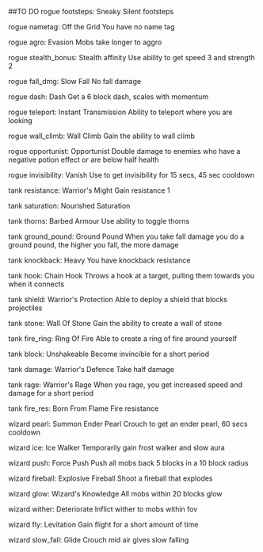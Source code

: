 ##TO DO
rogue footsteps: Sneaky
Silent footsteps

rogue nametag: Off the Grid
You have no name tag

rogue agro: Evasion
Mobs take longer to aggro

rogue stealth_bonus: Stealth affinity
Use ability to get speed 3 and strength 2

rogue fall_dmg: Slow Fall
No fall damage

rogue dash: Dash
Get a 6 block dash, scales with momentum

rogue teleport: Instant Transmission
Ability to teleport where you are looking

rogue wall_climb: Wall Climb
Gain the ability to wall climb

rogue opportunist: Opportunist
Double damage to enemies who have a negative potion effect or are below half health

rogue invisibility: Vanish
Use to get invisibility for 15 secs, 45 sec cooldown

tank resistance: Warrior's Might
Gain resistance 1

tank saturation: Nourished
Saturation

tank thorns: Barbed Armour
Use ability to toggle thorns

tank ground_pound: Ground Pound
When you take fall damage you do a ground pound, the higher you fall, the more damage

tank knockback: Heavy
You have knockback resistance

tank hook: Chain Hook
Throws a hook at a target, pulling them towards you when it connects

tank shield: Warrior's Protection
Able to deploy a shield that blocks projectiles

tank stone: Wall Of Stone
Gain the ability to create a wall of stone

tank fire_ring: Ring Of Fire
Able to create a ring of fire around yourself

tank block: Unshakeable
Become invincible for a short period

tank damage: Warrior's Defence
Take half damage

tank rage: Warrior's Rage
When you rage, you get increased speed and damage for a short period

tank fire_res: Born From Flame
Fire resistance

wizard pearl: Summon Ender Pearl
Crouch to get an ender pearl, 60 secs cooldown

wizard ice: Ice Walker
Temporarily gain frost walker and slow aura

wizard push: Force Push
Push all mobs back 5 blocks in a 10 block radius

wizard fireball: Explosive Fireball
Shoot a fireball that explodes

wizard glow: Wizard's Knowledge
All mobs within 20 blocks glow

wizard wither: Deteriorate
Inflict wither to mobs within fov

wizard fly: Levitation
Gain flight for a short amount of time

wizard slow_fall: Glide
Crouch mid air gives slow falling

